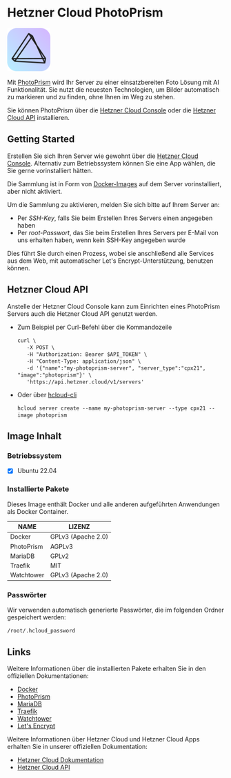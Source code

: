 # Hetzner Cloud PhotoPrism

<img src="images/photoprism-logo.png" height="100px">
<br>

Mit [PhotoPrism](https://github.com/photoprism/photoprism/) wird Ihr Server zu einer einsatzbereiten Foto Lösung mit AI Funktionalität.
Sie nutzt die neuesten Technologien, um Bilder automatisch zu markieren und zu finden, ohne Ihnen im Weg zu stehen.

Sie können PhotoPrism über die [Hetzner Cloud Console](https://console.hetzner.cloud) oder die [Hetzner Cloud API](https://docs.hetzner.cloud/#servers-create-a-server) installieren.

## Getting Started

Erstellen Sie sich Ihren Server wie gewohnt über die [Hetzner Cloud Console](https://console.hetzner.cloud). Alternativ zum Betriebssystem können Sie eine App wählen, die Sie gerne vorinstalliert hätten.

Die Sammlung ist in Form von [Docker-Images](https://www.docker.com/) auf dem Server vorinstalliert, aber nicht aktiviert.

Um die Sammlung zu aktivieren, melden Sie sich bitte auf Ihrem Server an:

- Per _SSH-Key_, falls Sie beim Erstellen Ihres Servers einen angegeben haben
- Per _root-Passwort_, das Sie beim Erstellen Ihres Servers per E-Mail von uns erhalten haben, wenn kein SSH-Key angegeben wurde

Dies führt Sie durch einen Prozess, wobei sie anschließend alle Services aus dem Web, mit automatischer Let's Encrypt-Unterstützung, benutzen können.

## Hetzner Cloud API

Anstelle der Hetzner Cloud Console kann zum Einrichten eines PhotoPrism Servers auch die Hetzner Cloud API genutzt werden.

- Zum Beispiel per Curl-Befehl über die Kommandozeile

  ```
  curl \
     -X POST \
     -H "Authorization: Bearer $API_TOKEN" \
     -H "Content-Type: application/json" \
     -d '{"name":"my-photoprism-server", "server_type":"cpx21", "image":"photoprism"}' \
     'https://api.hetzner.cloud/v1/servers'
  ```

- Oder über [hcloud-cli](https://github.com/hetznercloud/cli)

  ```
  hcloud server create --name my-photoprism-server --type cpx21 --image photoprism
  ```

## Image Inhalt

### Betriebssystem

- [x] Ubuntu 22.04

### Installierte Pakete

Dieses Image enthält Docker und alle anderen aufgeführten Anwendungen als Docker Container.

| NAME       | LIZENZ             |
| ---------- | ------------------ |
| Docker     | GPLv3 (Apache 2.0) |
| PhotoPrism | AGPLv3             |
| MariaDB    | GPLv2              |
| Traefik    | MIT                |
| Watchtower | GPLv3 (Apache 2.0) |

### Passwörter

Wir verwenden automatisch generierte Passwörter, die im folgenden Ordner gespeichert werden:

```
/root/.hcloud_password
```

## Links

Weitere Informationen über die installierten Pakete erhalten Sie in den offiziellen Dokumentationen:

- [Docker](https://www.docker.com/)
- [PhotoPrism](https://github.com/photoprism/photoprism/)
- [MariaDB](https://mariadb.com)
- [Traefik](https://github.com/traefik/traefik/)
- [Watchtower](https://containrrr.dev/watchtower/)
- [Let's Encrypt](https://letsencrypt.org/de/docs/)

Weitere Informationen über Hetzner Cloud und Hetzner Cloud Apps erhalten Sie in unserer offiziellen Dokumentation:

- [Hetzner Cloud Dokumentation](https://docs.hetzner.com/de/cloud/)
- [Hetzner Cloud API](https://docs.hetzner.cloud/)
